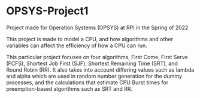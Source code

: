 # OPSYS-Project1

Project made for Operation Systems (OPSYS) at RPI in the Spring of 2022

This project is made to model a CPU, and how algorithms and other variables
can affect the efficiency of how a CPU can run.

This particular project focuses on four algorithms, First Come, First Serve
(FCFS), Shortest Job First (SJF), Shortest Remaining Time (SRT), and Round
Robin (RR). It also takes into account differing values such as lambda and
alpha which are used in random number generation for the dummy processes,
and the calculations that estimate CPU Burst times for preemption-based
algorithms such as SRT and RR.
